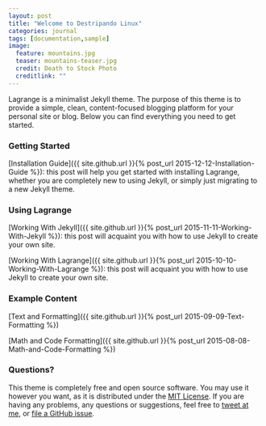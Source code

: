 ```yaml
---
layout: post
title: "Welcome to Destripando Linux"
categories: journal
tags: [documentation,sample]
image:
  feature: mountains.jpg
  teaser: mountains-teaser.jpg
  credit: Death to Stock Photo
  creditlink: ""
---
```


Lagrange is a minimalist Jekyll theme. The purpose of this theme is to provide a simple, clean, content-focused blogging platform for your personal site or blog. Below you can find everything you need to get started.

### Getting Started

[Installation Guide]({{ site.github.url }}{% post_url 2015-12-12-Installation-Guide %}): this post will help you get started with installing Lagrange, whether you are completely new to using Jekyll, or simply just migrating to a new Jekyll theme.

### Using Lagrange

[Working With Jekyll]({{ site.github.url }}{% post_url 2015-11-11-Working-With-Jekyll %}): this post will acquaint you with how to use Jekyll to create your own site.

[Working With Lagrange]({{ site.github.url }}{% post_url 2015-10-10-Working-With-Lagrange %}): this post will acquaint you with how to use Jekyll to create your own site.

### Example Content

[Text and Formatting]({{ site.github.url }}{% post_url 2015-09-09-Text-Formatting %})

[Math and Code Formatting]({{ site.github.url }}{% post_url 2015-08-08-Math-and-Code-Formatting %})

### Questions?

This theme is completely free and open source software. You may use it however you want, as it is distributed under the [MIT License](http://choosealicense.com/licenses/mit/). If you are having any problems, any questions or suggestions, feel free to [tweet at me](https://twitter.com/intent/tweet?text=My%question%about%Lagrange%is:%&amp;via=paululele), or [file a GitHub issue](https://github.com/lenpaul/lagrange/issues/new).
